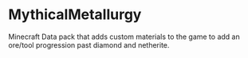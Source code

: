 # MythicalMetallurgy
Minecraft Data pack that adds custom materials to the game to add an ore/tool progression past diamond and netherite.
